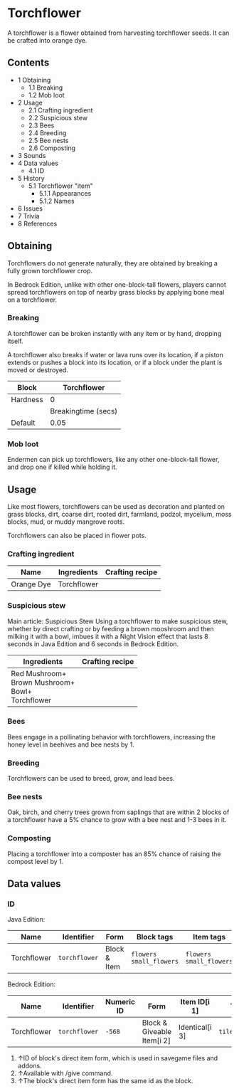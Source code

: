 # Torchflower
A torchflower is a flower obtained from harvesting torchflower seeds. It can be crafted into orange dye.

## Contents
- 1 Obtaining
	- 1.1 Breaking
	- 1.2 Mob loot
- 2 Usage
	- 2.1 Crafting ingredient
	- 2.2 Suspicious stew
	- 2.3 Bees
	- 2.4 Breeding
	- 2.5 Bee nests
	- 2.6 Composting
- 3 Sounds
- 4 Data values
	- 4.1 ID
- 5 History
	- 5.1 Torchflower "item"
		- 5.1.1 Appearances
		- 5.1.2 Names
- 6 Issues
- 7 Trivia
- 8 References

## Obtaining
Torchflowers do not generate naturally, they are obtained by breaking a fully grown torchflower crop.

In Bedrock Edition, unlike with other one-block-tall flowers, players cannot spread torchflowers on top of nearby grass blocks by applying bone meal on a torchflower.

### Breaking
A torchflower can be broken instantly with any item or by hand, dropping itself.

A torchflower also breaks if water or lava runs over its location, if a piston extends or pushes a block into its location, or if a block under the plant is moved or destroyed.

| Block    | Torchflower         |
|----------|---------------------|
| Hardness | 0                   |
|          | Breakingtime (secs) |
| Default  | 0.05                |

### Mob loot
Endermen can pick up torchflowers, like any other one-block-tall flower, and drop one if killed while holding it.

## Usage
Like most flowers, torchflowers can be used as decoration and planted on grass blocks, dirt, coarse dirt, rooted dirt, farmland, podzol, mycelium, moss blocks, mud, or muddy mangrove roots.

Torchflowers can also be placed in flower pots.

### Crafting ingredient
| Name       | Ingredients | Crafting recipe |
|------------|-------------|-----------------|
| Orange Dye | Torchflower |                 |

### Suspicious stew
Main article: Suspicious Stew
Using a torchflower to make suspicious stew, whether by direct crafting or by feeding a brown mooshroom and then milking it with a bowl, imbues it with a Night Vision effect that lasts 8 seconds in Java Edition and 6 seconds in Bedrock Edition.

| Ingredients                                                 | Crafting recipe |
|-------------------------------------------------------------|-----------------|
| Red Mushroom+<br/>Brown Mushroom+<br/>Bowl+<br/>Torchflower |                 |

### Bees
Bees engage in a pollinating behavior with torchflowers, increasing the honey level in beehives and bee nests by 1.

### Breeding
Torchflowers can be used to breed, grow, and lead bees.

### Bee nests
Oak, birch, and cherry trees grown from saplings that are within 2 blocks of a torchflower have a 5% chance to grow with a bee nest and 1-3 bees in it.

### Composting
Placing a torchflower into a composter has an 85% chance of raising the compost level by 1.

## Data values
### ID
Java Edition:

| Name        | Identifier    | Form         | Block tags                    | Item tags                     | Translation key               |
|-------------|---------------|--------------|-------------------------------|-------------------------------|-------------------------------|
| Torchflower | `torchflower` | Block & Item | `flowers`<br/>`small_flowers` | `flowers`<br/>`small_flowers` | `block.minecraft.torchflower` |

Bedrock Edition:

| Name        | Identifier    | Numeric ID | Form                       | Item ID[i 1]   | Translation key         |
|-------------|---------------|------------|----------------------------|----------------|-------------------------|
| Torchflower | `torchflower` | `-568`     | Block & Giveable Item[i 2] | Identical[i 3] | `tile.torchflower.name` |

1. ↑ID of block's direct item form, which is used in savegame files and addons.
2. ↑Available with /give command.
3. ↑The block's direct item form has the same id as the block.

